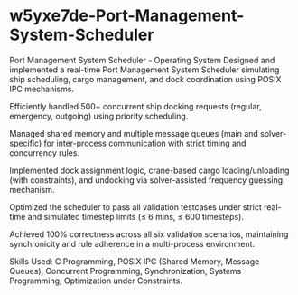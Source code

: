 # w5yxe7de-Port-Management-System-Scheduler
Port Management System Scheduler - Operating System
Designed and implemented a real-time Port Management System Scheduler simulating ship scheduling, cargo management, and dock coordination using POSIX IPC mechanisms.

Efficiently handled 500+ concurrent ship docking requests (regular, emergency, outgoing) using priority scheduling.

Managed shared memory and multiple message queues (main and solver-specific) for inter-process communication with strict timing and concurrency rules.

Implemented dock assignment logic, crane-based cargo loading/unloading (with constraints), and undocking via solver-assisted frequency guessing mechanism.

Optimized the scheduler to pass all validation testcases under strict real-time and simulated timestep limits (≤ 6 mins, ≤ 600 timesteps).

Achieved 100% correctness across all six validation scenarios, maintaining synchronicity and rule adherence in a multi-process environment.

Skills Used: C Programming, POSIX IPC (Shared Memory, Message Queues), Concurrent Programming, Synchronization, Systems Programming, Optimization under Constraints.
